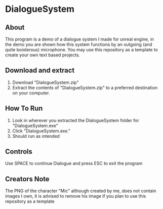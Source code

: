 # DialogueSystem
## About
This program is a demo of a dialogue system I made for unreal engine, in the demo you are shown how this system functions by an outgoing (and quite boisterous) microphone. You may use this repository as a template to create your own text based projects.
## Download and extract
1. Download "DialogueSystem.zip"
2. Extract the contents of "DialogueSystem.zip" to a preferred destination on your computer.
## How To Run
1. Look in wherever you extracted the DialogueSystem folder for "DialogueSystem.exe"
2. Click "DialogueSystem.exe."
3. Should run as intended
## Controls
Use SPACE to continue Dialogue and press ESC to exit the program
## Creators Note
The PNG of the character "Mic" although created by me, does not contain images I own, it is advised to remove his image if you plan to use this repository as a template
